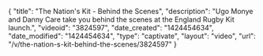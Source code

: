 {
    "title": "The Nation's Kit - Behind the Scenes",
    "description": "Ugo Monye and Danny Care take you behind the scenes at the England Rugby Kit launch.",
    "videoid": "3824597",
    "date_created": "1424454634",
    "date_modified": "1424454634",
    "type": "captivate",
    "layout": "video",
    "url": "\/v\/the-nation-s-kit-behind-the-scenes\/3824597"
}